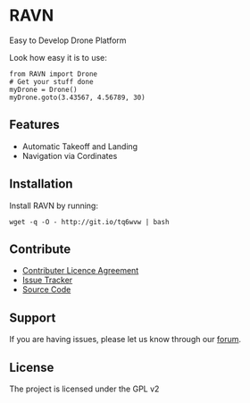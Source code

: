 RAVN
====

Easy to Develop Drone Platform

Look how easy it is to use:

    from RAVN import Drone
    # Get your stuff done
    myDrone = Drone()
    myDrone.goto(3.43567, 4.56789, 30)

Features
--------

* Automatic Takeoff and Landing
* Navigation via Cordinates

Installation
------------

Install RAVN by running:

    wget -q -O - http://git.io/tq6wvw | bash

Contribute
----------

- [Contributer Licence Agreement](https://goravn.com/cla)
- [Issue Tracker](https://github.com/raptorbird/RAVN/issues)
- [Source Code](https://github.com/raptorbird/RAVN)

Support
-------

If you are having issues,
please let us know through our [forum](https://forum.goravn.com).

License
-------

The project is licensed under the GPL v2